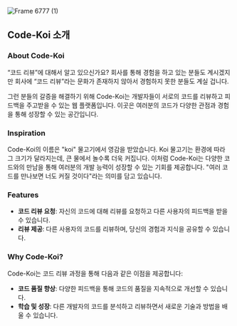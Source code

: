 ![Frame 6777 (1)](https://github.com/code-koi/koi-web/assets/94745651/1549e3a7-c05c-45e1-9e6a-a53afe729fe0)

## Code-Koi 소개

### **About Code-Koi**

“코드 리뷰”에 대해서 알고 있으신가요? 회사를 통해 경험을 하고 있는 분들도 계시겠지만 회사에 “코드 리뷰”라는 문화가 존재하지 않아서 경험하지 못한 분들도 계실 겁니다.

그런 분들의 갈증을 해결하기 위해 Code-Koi는 개발자들이 서로의 코드를 리뷰하고 피드백을 주고받을 수 있는 웹 플랫폼입니다. 이곳은 여러분의 코드가 다양한 관점과 경험을 통해 성장할 수 있는 공간입니다.

### **Inspiration**

Code-Koi의 이름은 "koi" 물고기에서 영감을 받았습니다. Koi 물고기는 환경에 따라 그 크기가 달라지는데, 큰 물에서 놀수록 더욱 커집니다. 이처럼 Code-Koi는 다양한 코드와의 만남을 통해 여러분의 개발 능력이 성장할 수 있는 기회를 제공합니다. "여러 코드를 만나보면 너도 커질 것이다"라는 의미를 담고 있습니다.

### **Features**

- **코드 리뷰 요청**: 자신의 코드에 대해 리뷰를 요청하고 다른 사용자의 피드백을 받을 수 있습니다.
- **리뷰 제공**: 다른 사용자의 코드를 리뷰하며, 당신의 경험과 지식을 공유할 수 있습니다.

### **Why Code-Koi?**

Code-Koi는 코드 리뷰 과정을 통해 다음과 같은 이점을 제공합니다:

- **코드 품질 향상**: 다양한 피드백을 통해 코드의 품질을 지속적으로 개선할 수 있습니다.
- **학습 및 성장**: 다른 개발자의 코드를 분석하고 리뷰하면서 새로운 기술과 방법을 배울 수 있습니다.
